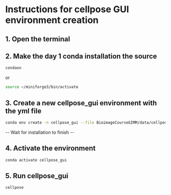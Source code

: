 # Instructions for cellpose GUI environment creation

## 1. Open the terminal 

## 2. Make the day 1 conda installation the source
```bash
condaon
```
or 
```bash
source ~/miniforge3/bin/activate
```

## 3. Create a new cellpose_gui environment with the yml file

```bash
conda env create -n cellpose_gui --file BioimageCourseGIMM/data/cellpose_example/cellpose_pyqt5.yml
```

-- Wait for installation to finish --


## 4. Activate the environment

```bash
conda activate cellpose_gui
```

## 5. Run cellpose_gui

```bash
cellpose
```

